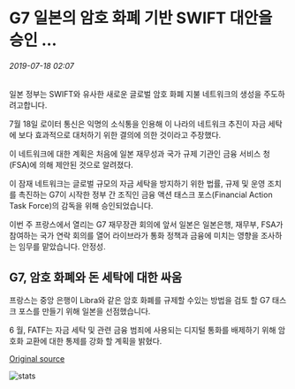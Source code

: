 # G7 일본의 암호 화폐 기반 SWIFT 대안을 승인 ...

###### 2019-07-18 02:07

일본 정부는 SWIFT와 유사한 새로운 글로벌 암호 화폐 지불 네트워크의 생성을 주도하려고합니다.

7월 18일 로이터 통신은 익명의 소식통을 인용해 이 나라의 네트워크 추진이 자금 세탁에 보다 효과적으로 대처하기 위한 결의에 의한 것이라고 주장했다.

이 네트워크에 대한 계획은 처음에 일본 재무성과 국가 규제 기관인 금융 서비스 청 (FSA)에 의해 제안된 것으로 알려졌다.

이 잠재 네트워크는 글로벌 규모의 자금 세탁을 방지하기 위한 법률, 규제 및 운영 조치를 촉진하는 G7이 시작한 정부 간 조직인 금융 액션 태스크 포스(Financial Action Task Force)의 감독을 위해 승인되었습니다.

이번 주 프랑스에서 열리는 G7 재무장관 회의에 앞서 일본은 일본은행, 재무부, FSA가 참여하는 국가 연락 회의를 열어 라이브라가 통화 정책과 금융에 미치는 영향을 조사하는 임무를 맡았습니다. 안정성.

## G7, 암호 화폐와 돈 세탁에 대한 싸움

프랑스는 중앙 은행이 Libra와 같은 암호 화폐를 규제할 수있는 방법을 검토 할 G7 태스크 포스를 만들기 위해 일본을 선점했습니다.

6 월, FATF는 자금 세탁 및 관련 금융 범죄에 사용되는 디지털 통화를 배제하기 위해 암호화 교환에 대한 통제를 강화 할 계획을 밝혔다.

[Original source](https://cointelegraph.com/news/g7-approves-japans-cryptocurrency-based-swift-alternative)

![stats](https://c.statcounter.com/11760860/0/a89fa40b/1/ "stats")